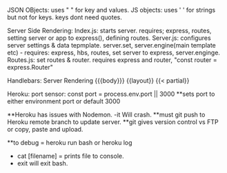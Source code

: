 JSON OBjects: uses " " for key and values.
JS objects: uses ' ' for strings but not for keys. keys dont need quotes.

Server Side Rendering:
Index.js: starts server. requires; express, routes, setting server or app to express(), defining routes.
Server.js: configures server settings & data tepmplate. server.set, server.engine(main template etc)
          - requires: express, hbs, routes, set server to express, server.enginge.
Routes.js: set routes & router. requires express and router, "const router = express.Router"


Handlebars: Server Rendering
{{{body}}}
{{layout}}
{{< partial}}

Heroku:
port sensor: const port = process.env.port  || 3000
**sets port to either environment port or default 3000

**Heroku has issues with Nodemon. -it Will crash.
**must git push to Heroku remote branch to update server.
**git gives version control vs FTP or copy, paste and upload.

**to debug = heroku run bash or heroku log
- cat [filename] = prints file to console.
- exit will exit bash.
